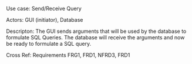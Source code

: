 Use case: Send/Receive Query

Actors: GUI (initiator), Database

Descripton: The GUI sends arguments that will be used by the database to formulate SQL Queries. The database will receive the arguments and now be ready to formulate a SQL query.

Cross Ref: Requirements FRG1, FRD1, NFRD3, FRD1
